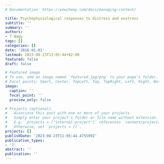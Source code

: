 ```yaml
---
# Documentation: https://wowchemy.com/docs/managing-content/

title: Psychophysiological responses to distress and eustress
subtitle: ''
summary: ''
authors:
- T Nagy
tags: []
categories: []
date: '2016-01-01'
lastmod: 2023-08-23T13:05:44+02:00
featured: false
draft: false

# Featured image
# To use, add an image named `featured.jpg/png` to your page's folder.
# Focal points: Smart, Center, TopLeft, Top, TopRight, Left, Right, BottomLeft, Bottom, BottomRight.
image:
  caption: ''
  focal_point: ''
  preview_only: false

# Projects (optional).
#   Associate this post with one or more of your projects.
#   Simply enter your project's folder or file name without extension.
#   E.g. `projects = ["internal-project"]` references `content/project/deep-learning/index.md`.
#   Otherwise, set `projects = []`.
projects: []
publishDate: '2023-08-23T11:05:44.475599Z'
publication_types:
- '7'
abstract: ''
publication: ''
---
```

